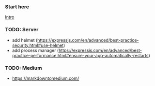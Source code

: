 

### Start here

[Intro](HttpsIntro.md)

### TODO: Server
- add helmet (https://expressjs.com/en/advanced/best-practice-security.html#use-helmet)
- add process manager (https://expressjs.com/en/advanced/best-practice-performance.html#ensure-your-app-automatically-restarts)

### TODO: Medium
- https://markdowntomedium.com/
